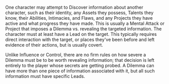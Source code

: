 One character may attempt to Discover information about another character, such as their identity, any Assets they possess, Talents they know, their Abilities, Intimacies, and Flaws, and any Projects they have active and what progress they have made. This is usually a Mental Attack or Project that imposes a Dilemma vs. revealing the targeted information. The character must at least have a Lead on the target. This typically requires direct interaction with the target, or places they've been before and left evidence of their actions, but is usually covert.

Unlike Influence or Control, there are no firm rules on how severe a Dilemma must be to be worth revealing information; that decision is left entirely to the player whose secrets are getting probed. A Dilemma can have more than one piece of information associated with it, but all such information must have specific Leads.